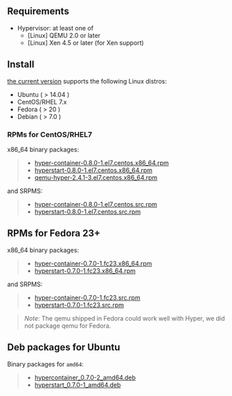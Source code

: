 ## Requirements

- Hypervisor: at least one of
  - [Linux] QEMU 2.0 or later
  - [Linux] Xen 4.5 or later (for Xen support)

## Install

[the current version](../../release_notes/latest.md) supports the following Linux distros:

- Ubuntu ( > 14.04 )
- CentOS/RHEL 7.x
- Fedora ( > 20 )
- Debian ( > 7.0 )

### RPMs for CentOS/RHEL7

x86_64 binary packages:

> - [hyper-container-0.8.0-1.el7.centos.x86_64.rpm](https://hypercontainer-install.s3.amazonaws.com/hyper-container-0.8.0-1.el7.centos.x86_64.rpm)
> -  [hyperstart-0.8.0-1.el7.centos.x86_64.rpm](https://hypercontainer-install.s3.amazonaws.com/hyperstart-0.8.0-1.el7.centos.x86_64.rpm)
> - [qemu-hyper-2.4.1-3.el7.centos.x86_64.rpm](https://hypercontainer-install.s3.amazonaws.com/qemu-hyper-2.4.1-3.el7.centos.x86_64.rpm)

and SRPMS:

> - [hyper-container-0.8.0-1.el7.centos.src.rpm](https://hypercontainer-install.s3.amazonaws.com/hyper-container-0.8.0-1.el7.centos.src.rpm)
> - [hyperstart-0.8.0-1.el7.centos.src.rpm](https://hypercontainer-install.s3.amazonaws.com/hyperstart-0.8.0-1.el7.centos.src.rpm)

## RPMs for Fedora 23+

x86_64 binary packages:

> - [hyper-container-0.7.0-1.fc23.x86_64.rpm](https://hypercontainer-install.s3.amazonaws.com/hyper-container-0.7.0-1.fc23.x86_64.rpm)
> - [hyperstart-0.7.0-1.fc23.x86_64.rpm](https://hypercontainer-install.s3.amazonaws.com/hyperstart-0.7.0-1.fc23.x86_64.rpm)

and SRPMS:

> - [hyper-container-0.7.0-1.fc23.src.rpm](https://hypercontainer-install.s3.amazonaws.com/hyper-container-0.7.0-1.fc23.src.rpm)
> - [hyperstart-0.7.0-1.fc23.src.rpm](https://hypercontainer-install.s3.amazonaws.com/hyperstart-0.7.0-1.fc23.src.rpm)

> *Note*: The qemu shipped in Fedora could work well with Hyper, we did not package qemu for Fedora.

## Deb packages for Ubuntu

Binary packages for `amd64`:

> - [hypercontainer_0.7.0-2_amd64.deb](https://s3-us-west-1.amazonaws.com/hypercontainer-install/hypercontainer_0.7.0-2_amd64.deb)
> - [hyperstart_0.7.0-1_amd64.deb](https://s3-us-west-1.amazonaws.com/hypercontainer-install/hyperstart_0.7.0-1_amd64.deb)
